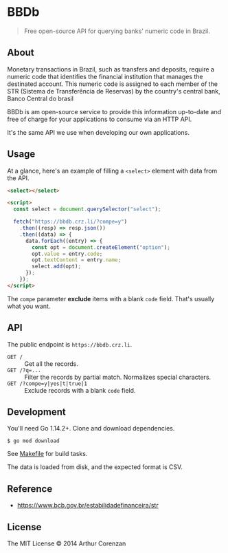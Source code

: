 # BBDb

> Free open-source API for querying banks' numeric code in Brazil.

## About

Monetary transactions in Brazil, such as transfers and deposits, require a numeric code that identifies the financial institution that manages the destinated account. This numeric code is assigned to each member of the STR (Sistema de Transferência de Reservas) by the country's central bank, Banco Central do brasil

BBDb is am open-source service to provide this information up-to-date and free of charge for your applications to consume via an HTTP API.

It's the same API we use when developing our own applications.

## Usage

At a glance, here's an example of filling a `<select>` element with data from the API.

```html
<select></select>

<script>
  const select = document.querySelector("select");

  fetch("https://bbdb.crz.li/?compe=y")
    .then((resp) => resp.json())
    .then((data) => {
      data.forEach((entry) => {
        const opt = document.createElement("option");
        opt.value = entry.code;
        opt.textContent = entry.name;
        select.add(opt);
      });
    });
</script>
```

The `compe` parameter **exclude** items with a blank `code` field. That's usually what you want.

## API

The public endpoint is `https://bbdb.crz.li`.

<dl>
  <dt><code>GET /</code></dt>
  <dd>Get all the records.</dd>
  <dt><code>GET /?q=...</code></dt>
  <dd>Filter the records by partial match. Normalizes special characters.</dd>
  <dt><code>GET /?compe=y|yes|t|true|1</code></dt>
  <dd>Exclude records with a blank <code>code</code> field.</dd>
</dl>

## Development

You'll need Go 1.14.2+. Clone and download dependencies.

```shell
$ go mod download
```

See [Makefile](Makefile) for build tasks.

The data is loaded from disk, and the expected format is CSV.

## Reference

- https://www.bcb.gov.br/estabilidadefinanceira/str

## License

The MIT License © 2014 Arthur Corenzan
